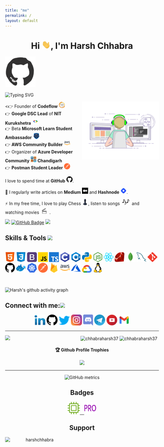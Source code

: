 ```yaml
---
title: "me"
permalink: /
layout: default
---
```


<h4 align="center"> 
  
<h1 align="center">Hi <img src="pics/Hi.gif" width="29px"/>, I'm Harsh Chhabra </h1>
 
 
<img src="pics/octo.gif" width="100px" height="100px"> <br>
  
![Typing SVG](http://readme-typing-svg.herokuapp.com?color=F71E11&lines=Just+a+codderrr%2C+love+OpenSource...)
  
  <img width="50%" align="right" alt="Github" src="pics/typing.gif">
 
<👉 Founder of <strong>Codeflow</strong> <img src="pics/codeflow.png" height="20vh"> <br>
👉 <strong>Google DSC Lead</strong> of <strong>NIT Kurukshetra</strong>  <img src="pics/gdsc.png" height="22vh"> <br>
👉 Beta <strong>Microsoft Learn Student Ambassador</strong>  <img src="pics/mlsa.png" height="20vh"> <br>
👉 <strong>AWS Community Builder</strong>  <img src="pics/aws.svg" height="20vh"> <br>
👉 Organizer of <strong>Azure Developer Community <img src="pics/azdev.png" height="20vh"> Chandigarh</strong><br>
👉 <strong>Postman Student Leader</strong> <img src="pics/postman.svg" height="20vh"><br>
  
I love to spend time at <strong>GitHub</strong> <img src="pics/github.svg" height="20vh">.<br>

📝 I regularly write articles on <strong>Medium</strong>  <img src="pics/medium.png" height="20vh">
 and <strong>Hashnode</strong> <img src="pics/hashnode.png" height="20vh">.<br>

⚡ In my free time, I love to play Chess  <img src="pics/chess.png" height="20vh">, listen to songs  <img src="pics/songs.png" height="20vh"> and watching movies <img src="pics/movies.png" height="20vh"> 
. </h4><br>

<a href="https://github.com/chhabraharsh37"><img src="https://komarev.com/ghpvc/?username=chhabraharsh37&color=dc143c&style=plastic"></a> 
<a href="https://github.com/chhabraharsh37?tab=followers"><img src="https://img.shields.io/github/followers/chhabraharsh37?label=Followers&style=social" alt="GitHub Badge"></a>
<a href="https://twitter.com/chhabraharsh37"><img src="https://img.shields.io/twitter/follow/chhabraharsh37?style=social"></a> 

<p><h2> Skills & Tools <img src = "https://media2.giphy.com/media/QssGEmpkyEOhBCb7e1/giphy.gif?cid=ecf05e47a0n3gi1bfqntqmob8g9aid1oyj2wr3ds3mg700bl&rid=giphy.gif" width = 32px> </h2><br>
<a href= "https://github.com/chhabraharsh37?tab=repositories&q=&type=&language=html&sort= "> <img width ='32px' src ='pics/html.svg'></a>
<a href= "https://github.com/chhabraharsh37?tab=repositories&q=&type=&language=css&sort= "> <img width ='32px' src ='pics/css.svg'></a>
<a href= "https://github.com/chhabraharsh37?tab=repositories&q=&type=&language=bootstrap&sort= "> <img width ='32px' src ='pics/bootstrap.svg'></a>
<a href= "https://github.com/chhabraharsh37?tab=repositories&q=&type=&language=javascript&sort= "> <img width ='32px' src ='pics/javascript.svg'></a>
<a href= "https://github.com/chhabraharsh37?tab=repositories&q=&type=&language=typescript&sort= "> <img width ='32px' src ='pics/typescript.svg'></a>
<a href= "https://github.com/chhabraharsh37?tab=repositories&q=&type=&language=c&sort= "> <img width ='32px' src ='pics/c.svg'></a>
<a href= "https://github.com/chhabraharsh37?tab=repositories&q=&type=&language=cpp&sort= "> <img width ='32px' src ='pics/cpp.svg'></a>
<a href= "https://github.com/chhabraharsh37?tab=repositories&q=&type=&language=python&sort= "> <img width ='32px' src ='pics/python.svg'></a>
<a href= "https://github.com/chhabraharsh37?tab=repositories&q=&type=&language=nodejs&sort= "> <img width ='32px' src ='pics/nodejs.svg'></a>
<a href= "https://github.com/chhabraharsh37?tab=repositories&q=&type=&language=reactjs&sort= "> <img width ='32px' src ='pics/reactjs.svg'></a>
<a href= "https://github.com/chhabraharsh37?tab=repositories&q=&type=&language=ruby&sort= "> <img width ='32px' src ='pics/ruby.svg'></a>
<a href= "https://www.mongodb.com"> <img width ='32px' src ='pics/mongodb.svg'></a>
<a href= "https://www.mysql.com"> <img width ='32px' src ='pics/mysql.svg'></a>
<a href= "https://git-scm.com"> <img width ='32px' src ='pics/git.svg'></a>
<a href= "https://github.com/chhabraharsh37"> <img width ='32px' src ='pics/github.svg'></a>
<a href= "https://www.docker.com"> <img width ='32px' src ='pics/docker.svg'></a>
<a href= "https://kubernetes.io"> <img width ='32px' src ='pics/kubernetes.svg'></a>
<a href= "https://www.postman.com/chhabraharsh37"> <img width ='32px' src ='pics/postman.svg'></a>
<a href= "https://firebase.google.com"> <img width ='32px' src ='pics/firebase.svg'></a>
<a href= "https://aws.amazon.com"> <img width ='32px' src ='pics/aws.svg'></a>
<a href= "https://azure.microsoft.com"> <img width ='32px' src ='pics/azure.svg'></a>
<a href= "https://cloud.google.com"> <img width ='32px' src ='pics/googlecloud.svg'></a>
<a href= "https://www.linux.org"> <img width ='32px' src ='pics/linux.svg'></a></p>
<!-- <a href= https://github.com/chhabraharsh37?tab=repositories&q=&type=&language=jupyternotebook&sort= > <img width ='32px' src ='pics/jupyter.svg'> </a> --->

<br>


![Harsh's github activity graph](https://activity-graph.herokuapp.com/graph?username=chhabraharsh37&theme=dracula)

## Connect with me:<img src='https://raw.githubusercontent.com/ShahriarShafin/ShahriarShafin/main/Assets/handshake.gif' width="100px">
<p align="left">
<div class="footer" id="top3">
  <center> 
   <a href="https://www.linkedin.com/in/harshchhabra" class="pics"><img src="pics/linkedin.svg" height="36vh"></a>
   <a href="https://github.com/chhabraharsh37" class="pics"> <img src="pics/github.svg" height="36vh"></a>
    <a href="https://www.twitter.com/chhabraharsh37" class="pics"><img src="pics/twitter.svg" height="36vh"></a>
    <a href="https://www.instagram.com/chhabraharsh37" class="pics"><img src="pics/instagram.svg" height="36vh"></a>
  <a href="https://discord.gg/s77kYnfSGf" class="pics"><img src="pics/discord.svg" height="36vh"></a>
  <a href="https://t.me/codefloworg" class="pics"><img src="pics/telegram.svg" height="36vh"></a>
   <a href="https://www.youtube.com/c/Codefloworg" class="pics"><img src="pics/youtube.svg" height="36vh"></a>
     <a href="https://mail.google.com/mail/?view=cm&fs=1&tf=1&to=chhabraharsh37@gmail.com" class="pics"><img src="pics/gmail (1).svg" height="36vh"></a>

<hr/>
<img align="left" width="48%" src='https://github-readme-stats.vercel.app/api?username=chhabraharsh37&show_icons=true&theme=radical&count_private=true'/>
<img align="center" width="48%" src="https://github-readme-streak-stats.herokuapp.com?user=chhabraharsh37&count_private=true&theme=radical" alt="chhabraharsh37"/>
 <img align="center" width="40%" src="https://github-readme-stats.vercel.app/api/top-langs/?username=chhabraharsh37&count_private=true&theme=radical&layout=compact" alt="chhabraharsh37" />
 
 <p align="center"> 
 
<div align="center">
  <h4>🏆 Github Profile Trophies</h4>
  <a href="https://github.com/ryo-ma/github-profile-trophy">
   <img src="https://github-profile-trophy.vercel.app/?username=chhabraharsh37&theme=monokai&row=1&column=8">
  </a>
</div><hr>

![GitHub metrics](https://metrics.lecoq.io/chhabraharsh37?template=terminal&base.metadata=0&config.timezone=Asia%2FCalcutta)

## Badges
<p><a href='https://docs.github.com/en/developers'><img src='https://raw.githubusercontent.com/acervenky/animated-github-badges/master/assets/devbadge.gif' width='40' height='40'</a> <a href='https://education.github.com/pack'><img src='https://raw.githubusercontent.com/acervenky/animated-github-badges/master/assets/pro.gif' width='40' height='40'></a></p>

## Support
<p><a href="https://www.buymeacoffee.com/harshchhabra"> <img align="left" src="https://cdn.buymeacoffee.com/buttons/v2/default-yellow.png" height="50" width="210" alt="harshchhabra" /></a></p>
